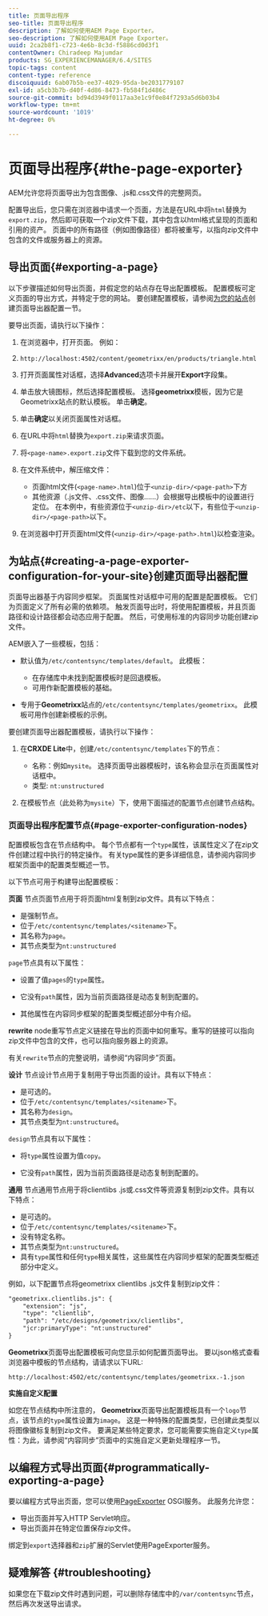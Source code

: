 ```yaml
---
title: 页面导出程序
seo-title: 页面导出程序
description: 了解如何使用AEM Page Exporter。
seo-description: 了解如何使用AEM Page Exporter。
uuid: 2ca2b8f1-c723-4e6b-8c3d-f5886cd0d3f1
contentOwner: Chiradeep Majumdar
products: SG_EXPERIENCEMANAGER/6.4/SITES
topic-tags: content
content-type: reference
discoiquuid: 6ab07b5b-ee37-4029-95da-be2031779107
exl-id: a5cb3b7b-d40f-4d86-8473-fb584f1d486c
source-git-commit: bd94d3949f0117aa3e1c9f0e84f7293a5d6b03b4
workflow-type: tm+mt
source-wordcount: '1019'
ht-degree: 0%

---
```


# 页面导出程序{#the-page-exporter}

AEM允许您将页面导出为包含图像、.js和.css文件的完整网页。

配置导出后，您只需在浏览器中请求一个页面，方法是在URL中将`html`替换为`export.zip`，然后即可获取一个zip文件下载，其中包含以html格式呈现的页面和引用的资产。 页面中的所有路径（例如图像路径）都将被重写，以指向zip文件中包含的文件或服务器上的资源。

## 导出页面{#exporting-a-page}

以下步骤描述如何导出页面，并假定您的站点存在导出配置模板。 配置模板可定义页面的导出方式，并特定于您的网站。 要创建配置模板，请参阅[为您的站点](#creating-a-page-exporter-configuration-for-your-site)创建页面导出器配置一节。

要导出页面，请执行以下操作：

1. 在浏览器中，打开页面。 例如：
1. `http://localhost:4502/content/geometrixx/en/products/triangle.html`
1. 打开页面属性对话框，选择&#x200B;**Advanced**&#x200B;选项卡并展开&#x200B;**Export**&#x200B;字段集。

1. 单击放大镜图标，然后选择配置模板。 选择&#x200B;**geometrixx**&#x200B;模板，因为它是Geometrixx站点的默认模板。 单击&#x200B;**确定**。

1. 单击&#x200B;**确定**&#x200B;以关闭页面属性对话框。
1. 在URL中将`html`替换为`export.zip`来请求页面。

1. 将`<page-name>.export.zip`文件下载到您的文件系统。

1. 在文件系统中，解压缩文件：

   * 页面html文件(`<page-name>.html`)位于`<unzip-dir>/<page-path>`下方
   * 其他资源（.js文件、.css文件、图像……）会根据导出模板中的设置进行定位。 在本例中，有些资源位于`<unzip-dir>/etc`以下，有些位于`<unzip-dir>/<page-path>`以下。

1. 在浏览器中打开页面html文件(`<unzip-dir>/<page-path>.html`)以检查渲染。

## 为站点{#creating-a-page-exporter-configuration-for-your-site}创建页面导出器配置

页面导出器基于内容同步框架。 页面属性对话框中可用的配置是配置模板。 它们为页面定义了所有必需的依赖项。 触发页面导出时，将使用配置模板，并且页面路径和设计路径都会动态应用于配置。 然后，可使用标准的内容同步功能创建zip文件。

AEM嵌入了一些模板，包括：

* 默认值为`/etc/contentsync/templates/default`。 此模板：

   * 在存储库中未找到配置模板时是回退模板。
   * 可用作新配置模板的基础。

* 专用于&#x200B;**Geometrixx**&#x200B;站点的`/etc/contentsync/templates/geometrixx`。 此模板可用作创建新模板的示例。

要创建页面导出器配置模板，请执行以下操作：

1. 在&#x200B;**CRXDE Lite**&#x200B;中，创建`/etc/contentsync/templates`下的节点：

   * 名称：例如`mysite`。 选择页面导出器模板时，该名称会显示在页面属性对话框中。
   * 类型: `nt:unstructured`

1. 在模板节点（此处称为`mysite`）下，使用下面描述的配置节点创建节点结构。

### 页面导出程序配置节点{#page-exporter-configuration-nodes}

配置模板包含在节点结构中。 每个节点都有一个`type`属性，该属性定义了在zip文件创建过程中执行的特定操作。 有关type属性的更多详细信息，请参阅内容同步框架页面中的配置类型概述一节。

以下节点可用于构建导出配置模板：

**页面** 节点页面节点用于将页面html复制到zip文件。具有以下特点：

* 是强制节点。
* 位于`/etc/contentsync/templates/<sitename>`下。
* 其名称为`page`。
* 其节点类型为`nt:unstructured`

`page`节点具有以下属性：

* 设置了值`pages`的`type`属性。

* 它没有`path`属性，因为当前页面路径是动态复制到配置的。

* 其他属性在内容同步框架的配置类型概述部分中有介绍。

**rewrite** node重写节点定义链接在导出的页面中如何重写。重写的链接可以指向zip文件中包含的文件，也可以指向服务器上的资源。

有关`rewrite`节点的完整说明，请参阅“内容同步”页面。

**设计** 节点设计节点用于复制用于导出页面的设计。具有以下特点：

* 是可选的。
* 位于`/etc/contentsync/templates/<sitename>`下。
* 其名称为`design`。
* 其节点类型为`nt:unstructured`。

`design`节点具有以下属性：

* 将`type`属性设置为值`copy`。

* 它没有`path`属性，因为当前页面路径是动态复制到配置的。

**通用** 节点通用节点用于将clientlibs .js或.css文件等资源复制到zip文件。具有以下特点：

* 是可选的。
* 位于`/etc/contentsync/templates/<sitename>`下。
* 没有特定名称。
* 其节点类型为`nt:unstructured`。
* 具有`type`属性和任何`type`相关属性，这些属性在内容同步框架的配置类型概述部分中定义。

例如，以下配置节点将geometrixx clientlibs .js文件复制到zip文件：

```xml
"geometrixx.clientlibs.js": {
    "extension": "js",
    "type": "clientlib",
    "path": "/etc/designs/geometrixx/clientlibs",
    "jcr:primaryType": "nt:unstructured"
}
```

**Geometrixx**&#x200B;页面导出配置模板可向您显示如何配置页面导出。 要以json格式查看浏览器中模板的节点结构，请请求以下URL:

`http://localhost:4502/etc/contentsync/templates/geometrixx.-1.json`

**实施自定义配置**

如您在节点结构中所注意的， **Geometrixx**&#x200B;页面导出配置模板具有一个`logo`节点，该节点的`type`属性设置为`image`。 这是一种特殊的配置类型，已创建此类型以将图像徽标复制到zip文件。 要满足某些特定要求，您可能需要实施自定义`type`属性：为此，请参阅“内容同步”页面中的实施自定义更新处理程序一节。

## 以编程方式导出页面{#programmatically-exporting-a-page}

要以编程方式导出页面，您可以使用[PageExporter](https://helpx.adobe.com/experience-manager/6-4/sites/developing/using/reference-materials/javadoc/index.html?com/day/cq/wcm/contentsync/PageExporter.html) OSGI服务。 此服务允许您：

* 导出页面并写入HTTP Servlet响应。
* 导出页面并在特定位置保存zip文件。

绑定到`export`选择器和`zip`扩展的Servlet使用PageExporter服务。

## 疑难解答 {#troubleshooting}

如果您在下载zip文件时遇到问题，可以删除存储库中的`/var/contentsync`节点，然后再次发送导出请求。
